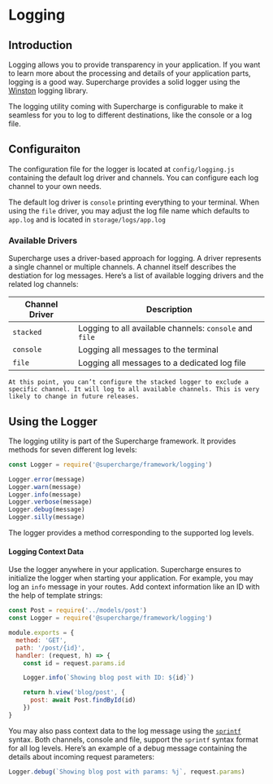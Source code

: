 # Logging


## Introduction
Logging allows you to provide transparency in your application. If you want to learn more about the processing and details of your application parts, logging is a good way. Supercharge provides a solid logger using the [Winston](https://github.com/winstonjs/winston) logging library.

The logging utility coming with Supercharge is configurable to make it seamless for you to log to different destinations, like the console or a log file.


## Configuraiton
The configuration file for the logger is located at `config/logging.js` containing the default log driver and channels. You can configure each log channel to your own needs.

The default log driver is `console` printing everything to your terminal. When using the `file` driver, you may adjust the log file name which defaults to `app.log` and is located in `storage/logs/app.log`


### Available Drivers
Supercharge uses a driver-based approach for logging. A driver represents a single channel or multiple channels. A channel itself describes the destiation for log messages. Here’s a list of available logging drivers and the related log channels:

| Channel Driver   	| Description 	|
|-----------------	|-------------------	|
| `stacked`        	| Logging to all available channels: `console` and `file` |
| `console`        	| Logging all messages to the terminal |
| `file`           	| Logging all messages to a dedicated log file |


```info
At this point, you can’t configure the stacked logger to exclude a specific channel. It will log to all available channels. This is very likely to change in future releases.
```

## Using the Logger
The logging utility is part of the Supercharge framework. It provides methods for seven different log levels:

```js
const Logger = require('@supercharge/framework/logging')

Logger.error(message)
Logger.warn(message)
Logger.info(message)
Logger.verbose(message)
Logger.debug(message)
Logger.silly(message)
```

The logger provides a method corresponding to the supported log levels.


#### Logging Context Data
Use the logger anywhere in your application. Supercharge ensures to initialize the logger when starting your application. For example, you may log an `info` message in your routes. Add context information like an ID with the help of template strings:

```js
const Post = require('../models/post')
const Logger = require('@supercharge/framework/logging')

module.exports = {
  method: 'GET',
  path: '/post/{id}',
  handler: (request, h) => {
    const id = request.params.id

    Logger.info(`Showing blog post with ID: ${id}`)

    return h.view('blog/post', {
      post: await Post.findById(id)
    })
}
```

You may also pass context data to the log message using the [`sprintf`](https://en.wikipedia.org/wiki/Printf_format_string) syntax. Both channels, console and file, support the `sprintf` syntax format for all log levels. Here’s an example of a debug message containing the details about incoming request parameters:

```js
Logger.debug(`Showing blog post with params: %j`, request.params)
```
